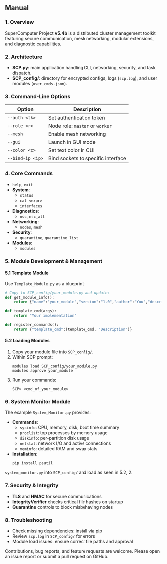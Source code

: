 ## Manual

### 1. Overview

SuperComputer Project **v5.4b** is a distributed cluster management toolkit featuring secure communication, mesh networking, modular extensions, and diagnostic capabilities.

### 2. Architecture

- **SCP.py**: main application handling CLI, networking, security, and task dispatch.
- **SCP\_config/**: directory for encrypted configs, logs (`scp.log`), and user modules (`user_cmds.json`).

### 3. Command-Line Options

| Option           | Description                        |
| ---------------- | ---------------------------------- |
| `--auth <tk>`    | Set authentication token           |
| `--role <r>`     | Node role: `master` or `worker`    |
| `--mesh`         | Enable mesh networking             |
| `--gui`          | Launch in GUI mode                 |
| `--color <c>`    | Set text color in CUI              |
| `--bind-ip <ip>` | Bind sockets to specific interface |

### 4. Core Commands

- `help`, `exit`
- **System**:
  - `status`
  - `cal <expr>`
  - `interfaces`
- **Diagnostics**:
  - `nsc`, `nsc_all`
- **Networking**:
  - `nodes`, `mesh`
- **Security**:
  - `quarantine`, `quarantine_list`
- **Modules**:
  - `modules`

### 5. Module Development & Management

#### 5.1 Template Module

Use `Template_Module.py` as a blueprint:

```python
# Copy to SCP_config/your_module.py and update:
def get_module_info():
    return {"name":"your_module","version":"1.0","author":"You","description":"...","commands":{...}}

def template_cmd(args):
    return "Your implementation"

def register_commands():
    return {"template_cmd":(template_cmd, "Description")}
```

#### 5.2 Loading Modules

1. Copy your module file into `SCP_config/`.
2. Within SCP prompt:
   ```
   modules load SCP_config/your_module.py
   modules approve your_module
   ```
3. Run your commands:
   ```
   SCP> <cmd_of_your_module>
   ```

### 6. System Monitor Module

The example `System_Monitor.py` provides:

- **Commands**:
  - `sysinfo`: CPU, memory, disk, boot time summary
  - `proclist`: top processes by memory usage
  - `diskinfo`: per-partition disk usage
  - `netstat`: network I/O and active connections
  - `meminfo`: detailed RAM and swap stats
- **Installation**:
  ```
  pip install psutil
  ```
 `system_monitor.py` into `SCP_config/` and load as seen in 5.2, 2.

### 7. Security & Integrity

- **TLS** and **HMAC** for secure communications
- **IntegrityVerifier** checks critical file hashes on startup
- **Quarantine** controls to block misbehaving nodes

### 8. Troubleshooting

- Check missing dependencies: install via pip
- Review `scp.log` in `SCP_config/` for errors
- Module load issues: ensure correct file paths and approval

Contributions, bug reports, and feature requests are welcome. Please open an issue report or submit a pull request on GitHub.
